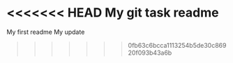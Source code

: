 <<<<<<< HEAD
My git task readme
=======
My first readme
My update
>>>>>>> 0fb63c6bcca1113254b5de30c86920f093b43a6b
